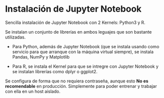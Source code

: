 # Instalación de Jupyter Notebook

Sencilla instalación de Jupyter Notebook con 2 Kernels: Python3 y R.

Se instalan un conjunto de librerías en ambos leguajes que son bastante utilizadas.

- Para Python, además de Jupyter Notebook (que se instala usando como servicio para que arranque con la máquina virtual siempre), se instala Pandas, NumPy y Matplotlib

- Para R, se instala el Kernel para que se intregre con Jupyter Notebook y se instalan librerías como dplyr o ggplot2.

Se configura de forma que no requiera contraseña, aunque esto __No es recomendable__ en producción. Simplemente para poder entrenar y trabajar con ella en un host aislado.

